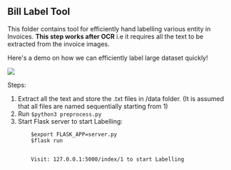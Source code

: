 ## Bill Label Tool

This folder contains tool for efficiently hand labelling various entity in Invoices.
**This step works after OCR** i.e it requires all the text to be extracted from the invoice images.

Here's a demo on how we can efficiently label large dataset quickly!

![](Media/demo_BillLabel.gif)


Steps:

1. Extract all the text and store the .txt files in /data folder. (It is assumed that all files are named sequentially starting from 1)
2. Run
    `$python3 preprocess.py` 
3. Start Flask server to start Labelling:
    ```
        $export FLASK_APP=server.py
        $flask run
        
        
        Visit: 127.0.0.1:5000/index/1 to start Labelling
     ```
